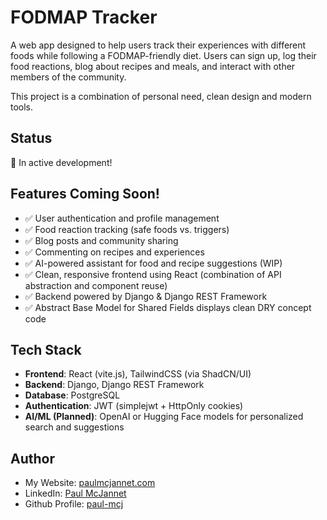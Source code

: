 # FODMAP Tracker

A web app designed to help users track their experiences with different foods
while following a FODMAP-friendly diet. Users can sign up, log their food
reactions, blog about recipes and meals, and interact with other members of the
community.

This project is a combination of personal need, clean design and modern tools.

## Status

🚧 In active development!

## Features Coming Soon!

-    ✅ User authentication and profile management
-    ✅ Food reaction tracking (safe foods vs. triggers)
-    ✅ Blog posts and community sharing
-    ✅ Commenting on recipes and experiences
-    ✅ AI-powered assistant for food and recipe suggestions (WIP)
-    ✅ Clean, responsive frontend using React (combination of API abstraction
     and component reuse)
-    ✅ Backend powered by Django & Django REST Framework
-    ✅ Abstract Base Model for Shared Fields displays clean DRY concept code

## Tech Stack

-    **Frontend**: React (vite.js), TailwindCSS (via ShadCN/UI)
-    **Backend**: Django, Django REST Framework
-    **Database**: PostgreSQL
-    **Authentication**: JWT (simplejwt + HttpOnly cookies)
-    **AI/ML (Planned)**: OpenAI or Hugging Face models for personalized search
     and suggestions

## Author

-    My Website: [paulmcjannet.com](https://www.paulmcjannet.com/)
-    LinkedIn: [Paul McJannet](https://www.linkedin.com/in/paul-mcjannet/)
-    Github Profile: [paul-mcj](https://github.com/paul-mcj/)
